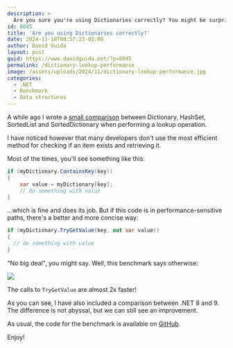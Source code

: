 ```yaml
---
description: >
  Are you sure you're using Dictionaries correctly? You might be surprised to know how much faster this other method can be! 
id: 8045
title: 'Are you using Dictionaries correctly?'
date: 2024-11-18T00:57:23-05:00
author: David Guida
layout: post
guid: https://www.davidguida.net/?p=8045
permalink: /dictionary-lookup-performance
image: /assets/uploads/2024/11/dictionary-lookup-performance.jpg
categories:  
  - .NET
  - Benchmark
  - Data structures
---
```


A while ago I wrote a <a href='/lookup-performance' target='_blank'>small comparison</a> between Dictionary, HashSet, SortedList and SortedDictionary when performing a lookup operation.

I have noticed however that many developers don't use the most efficient method for checking if an item exists and retrieving it.

Most of the times, you'll see something like this:

```csharp
if (myDictionary.ContainsKey(key))
{
    var value = myDictionary[key];
    // do something with value
}
```

...which is fine and does its job. But if this code is in performance-sensitive paths, there's a better and more concise way:

```csharp
if (myDictionary.TryGetValue(key, out var value)) 
{
  // do something with value
}
```

"No big deal", you might say. Well, this benchmark says otherwise:

![](https://raw.githubusercontent.com/mizrael/DictionaryLookupBenchmark/36456254d1700c927fb85cb37356a7b4aae73ce1/dictionary.jpg)

The calls to `TryGetValue` are almost 2x faster!

As you can see, I have also included a comparison between .NET 8 and 9. The difference is not abyssal, but we can still see an improvement.

As usual, the code for the benchmark is available on <a href='https://github.com/mizrael/DictionaryLookupBenchmark/blob/main/DictionaryLookupBenchmark/DictionaryLookupBenchmark.cs' target='_blank'>GitHub</a>.

Enjoy!
